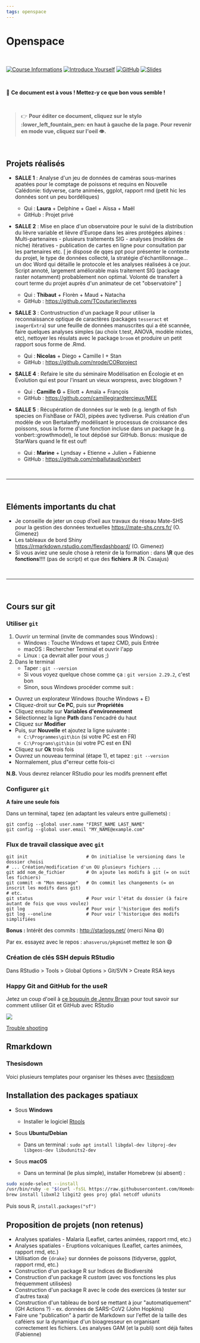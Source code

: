 ```yaml
---
tags: openspace
---
```


# Openspace



<br />



[![Course Informations](https://img.shields.io/badge/Informations-go-red?style=flat&logo=markdown)](https://hackmd.io/kMboCUzyQNmReObNDYoQ6A)
[![Introduce Yourself](https://img.shields.io/badge/Who%20are%20you%3F-go-brightgreen?style=flat&logo=markdown)](https://hackmd.io/F-mjO0adRSuuhf93lf39Zg)
[![GitHub](https://img.shields.io/badge/Dépôt%20GitHub-go-blue?style=flat&logo=github)](https://github.com/FRBCesab/datatoolbox)
[![Slides](https://img.shields.io/badge/Présentations-go-yellow?style=flat&logo=atom)](https://frbcesab.github.io/datatoolbox/)



<br />



:tada: **Ce document est à vous ! Mettez-y ce que bon vous semble !**



<br />


> :point_right: **Pour éditer ce document, cliquez sur le stylo :lower_left_fountain_pen: en haut à gauche de la page. Pour revenir en mode vue, cliquez sur l'oeil :eye:.**


<br />



## Projets réalisés


- **SALLE 1** : Analyse d'un jeu de données de caméras sous-marines apatées pour le comptage de poissons et requins en Nouvelle Calédonie: tidyverse, carte animées, ggplot, rapport rmd (petit hic les données sont un peu bordéliques)
    - Qui : **Laura** + Delphine + Gael + Aïssa + Maël
    - GitHub : Projet privé


- **SALLE 2** : Mise en place d'un observatoire pour le suivi de la distribution du lièvre variable et lièvre d'Europe dans les aires protégées alpines : Multi-partenaires - plusieurs traitements SIG  - analyses (modèles de niche) itératives - publication de cartes en ligne pour consultation par les partenaires etc. [ je dispose de qqes ppt pour présenter le contexte du projet, le type de données collecté, la stratégie d'échantillonnage... un doc Word qui détaille le protocole et les analyses réalisées à ce jour. Script annoté, largement améliorable mais traitement SIG (package raster notamment) probablement non optimal. Volonté de transfert à court terme du projet auprès d'un animateur de cet "observatoire" ]
    - Qui : **Thibaut** + Florèn + Maud + Natacha
    - GitHub : https://github.com/TCouturier/lievres

- **SALLE 3** : Contrustruction d'un package R pour utiliser la reconnaissance optique de caractères (packages `tesseract` et `imagerExtra`) sur une feuille de données manuscrites qui a été scannée, faire quelques analyses simples (au choix t.test, ANOVA, modèle mixtes, etc), nettoyer les résulats avec le package `broom` et produire un petit rapport sous forme de .Rmd.
    - Qui : **Nicolas** + Diego + Camille I + Stan
    - GitHub : https://github.com/nrode/CORproject


- **SALLE 4** : Refaire le site du séminaire Modélisation en Écologie et en Évolution qui est pour l'insant un vieux worspress, avec blogdown ?
    - Qui : **Camille G** + Eliott + Amaïa + François
    - GitHub : https://github.com/camillegirardtercieux/MEE


- **SALLE 5** : Récupération de données sur le web (e.g. length of fish species on FishBase or FAO), pipées avec tydiverse. Puis création d'un modèle de von Bertalanffy modélisant le processus de croissance des poissons, sous la forme d'une fonction incluse dans un package (e.g. vonbert::growthmodel), le tout dépôsé sur GitHub. Bonus: musique de StarWars quand le fit est ouf!
    - Qui : **Marine** + Lyndsay + Etienne + Julien + Fabienne
    - GitHub : https://github.com/mballutaud/vonbert


<br /><hr /><br />


## Eléments importants du chat

- Je conseille de jeter un coup d’oeil aux travaux du réseau Mate-SHS pour la gestion des données textuelles https://mate-shs.cnrs.fr/ (O. Gimenez)
- Les tableaux de bord Shiny https://rmarkdown.rstudio.com/flexdashboard/ (O. Gimenez)
- Si vous aviez une seule chose à retenir de la formation : dans **\R** que des **fonctions**!!!! (pas de script) et que des **fichiers .R** (N. Casajus)

<br /><hr /><br />

## Cours sur git

### Utiliser `git`

1. Ouvrir un terminal (invite de commandes sous Windows) :
    - Windows : Touche Windows et tapez CMD, puis Entrée
    - macOS : Rechercher Terminal et ouvrir l'app
    - Linux : ça devrait aller pour vous ;)
2. Dans le terminal
    - Taper : `git --version`
    - Si vous voyez quelque chose comme ça : `git version 2.29.2`, c'est bon
    - Sinon, sous Windows procéder comme suit :

- Ouvrez un explorateur Windows (touche Windows + E)
- Cliquez-droit sur **Ce PC**, puis sur **Propriétés**
- Cliquez ensuite sur **Variables d'environnement**
- Sélectionnez la ligne **Path** dans l'encadré du haut
- Cliquez sur **Modifier**
- Puis, sur **Nouvelle** et ajoutez la ligne suivante : 
    - `C:\Programmes\git\bin` (si votre PC est en FR)
    - `C:\Programs\git\bin` (si votre PC est en EN)
- Cliquez sur **Ok** trois fois
- Ouvrez un nouveau terminal (étape 1), et tapez : `git --version`
- Normalement, plus d"erreur cette fois-ci

**N.B.** Vous devrez relancer RStudio pour les modifs prennent effet


### Configurer `git`

**A faire une seule fois**

Dans un terminal, tapez (en adaptant les valeurs entre guillemets) :
```
git config --global user.name "FIRST_NAME LAST_NAME"
git config --global user.email "MY_NAME@example.com"
```

### Flux de travail classique avec `git`

```
git init                      # On initialise le versioning dans le dossier choisi
# ... Création/modification d'un OU plusieurs fichiers ...
git add nom_de_fichier        # On ajoute les modifs à git (= on suit les fichiers)
git commit -m "Mon message"   # On commit les changements (= on inscrit les modifs dans git)
# etc.
git status                    # Pour voir l'état du dossier (à faire autant de fois que vous voulez)
git log                       # Pour voir l'historique des modifs
git log --oneline             # Pour voir l'historique des modifs simplifiées
```

**Bonus :** Intérêt des commits : http://starlogs.net/ (merci Nina :smile:)

Par ex. essayez avec le repos : `ahasverus/pkgmin`et mettez le son :smile:


### Création de clés SSH depuis RStudio

Dans RStudio > Tools > Global Options > Git/SVN > Create RSA keys

### Happy Git and GitHub for the useR

Jetez un coup d'oeil à [ce bouquin de Jenny Bryan](https://happygitwithr.com/) pour tout savoir sur comment utiliser Git et GitHub avec RStudio

![](https://i.imgur.com/Dub6Ps9.png)

[Trouble shooting](https://dangitgit.com/fr)


## Rmarkdown

### Thesisdown
Voici plusieurs templates pour organiser les thèses avec [thesisdown](https://github.com/ismayc/thesisdown) 




## Installation des packages spatiaux

- Sous **Windows**
    - Installer le logiciel [Rtools](https://cran.r-project.org/bin/windows/Rtools/)

- Sous **Ubuntu/Debian**
    - Dans un terminal : `sudo apt install libgdal-dev libproj-dev libgeos-dev libudunits2-dev`

- Sous **macOS**
    - Dans un terminal (le plus simple), installer Homebrew (si absent) : 

```sh
sudo xcode-select --install
/usr/bin/ruby -e "$(curl -fsSL https://raw.githubusercontent.com/Homebrew/install/master/install)"
brew install libxml2 libgit2 geos proj gdal netcdf udunits
```


Puis sous R, `install.packages("sf")`



## Proposition de projets (non retenus)

- Analyses spatiales - Malaria (Leaflet, cartes animées, rapport rmd, etc.)
- Analyses spatiales - Eruptions volcaniques (Leaflet, cartes animées, rapport rmd, etc.)
- Utilisation de `{drake}` sur données de poissons (tidyverse, ggplot, rapport rmd, etc.)
- Construction d'un package R sur Indices de Biodiversité
- Construction d'un package R _custom_ (avec vos fonctions les plus fréquemment utilisées)
- Construction d'un package R avec le code des exercices (à tester sur d'autres taxa)
- Construction d'un tableau de bord se mettant à jour "automatiquement" (GH Actions ?) - ex. données de SARS-CoV2 (John Hopkins)
- Faire une "publication" à partir de Markdown sur l'effet de la taille des caféiers sur la dynamique d'un bioagresseur en organisant correctement les fichiers. Les analyses GAM (et la publi) sont déjà faites (Fabienne) 


